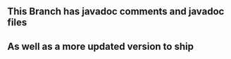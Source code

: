 ## This Branch has javadoc comments and javadoc files

## As well as a more updated version to ship
